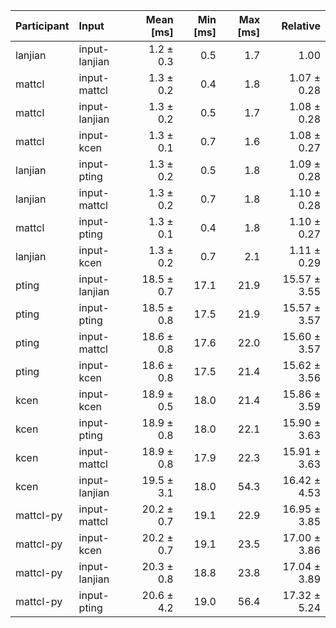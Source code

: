 | Participant | Input | Mean [ms] | Min [ms] | Max [ms] | Relative |
|:---|:---|---:|---:|---:|---:|
| lanjian | input-lanjian | 1.2 ± 0.3 | 0.5 | 1.7 | 1.00 |
| mattcl | input-mattcl | 1.3 ± 0.2 | 0.4 | 1.8 | 1.07 ± 0.28 |
| mattcl | input-lanjian | 1.3 ± 0.2 | 0.5 | 1.7 | 1.08 ± 0.28 |
| mattcl | input-kcen | 1.3 ± 0.1 | 0.7 | 1.6 | 1.08 ± 0.27 |
| lanjian | input-pting | 1.3 ± 0.2 | 0.5 | 1.8 | 1.09 ± 0.28 |
| lanjian | input-mattcl | 1.3 ± 0.2 | 0.7 | 1.8 | 1.10 ± 0.28 |
| mattcl | input-pting | 1.3 ± 0.1 | 0.4 | 1.8 | 1.10 ± 0.27 |
| lanjian | input-kcen | 1.3 ± 0.2 | 0.7 | 2.1 | 1.11 ± 0.29 |
| pting | input-lanjian | 18.5 ± 0.7 | 17.1 | 21.9 | 15.57 ± 3.55 |
| pting | input-pting | 18.5 ± 0.8 | 17.5 | 21.9 | 15.57 ± 3.57 |
| pting | input-mattcl | 18.6 ± 0.8 | 17.6 | 22.0 | 15.60 ± 3.57 |
| pting | input-kcen | 18.6 ± 0.8 | 17.5 | 21.4 | 15.62 ± 3.56 |
| kcen | input-kcen | 18.9 ± 0.5 | 18.0 | 21.4 | 15.86 ± 3.59 |
| kcen | input-pting | 18.9 ± 0.8 | 18.0 | 22.1 | 15.90 ± 3.63 |
| kcen | input-mattcl | 18.9 ± 0.8 | 17.9 | 22.3 | 15.91 ± 3.63 |
| kcen | input-lanjian | 19.5 ± 3.1 | 18.0 | 54.3 | 16.42 ± 4.53 |
| mattcl-py | input-mattcl | 20.2 ± 0.7 | 19.1 | 22.9 | 16.95 ± 3.85 |
| mattcl-py | input-kcen | 20.2 ± 0.7 | 19.1 | 23.5 | 17.00 ± 3.86 |
| mattcl-py | input-lanjian | 20.3 ± 0.8 | 18.8 | 23.8 | 17.04 ± 3.89 |
| mattcl-py | input-pting | 20.6 ± 4.2 | 19.0 | 56.4 | 17.32 ± 5.24 |

